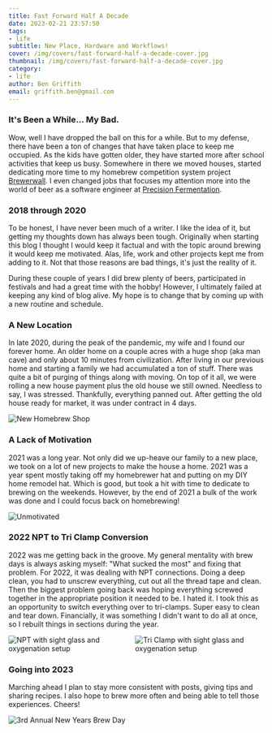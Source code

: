 ```yaml
---
title: Fast Forward Half A Decade
date: 2023-02-21 23:57:50
tags:
- life
subtitle: New Place, Hardware and Workflows!
cover: /img/covers/fast-forward-half-a-decade-cover.jpg
thumbnail: /img/covers/fast-forward-half-a-decade-cover.jpg
category:
- life
author: Ben Griffith
email: griffith.ben@gmail.com
---
```

### It's Been a While... My Bad.

Wow, well I have dropped the ball on this for a while.  But to my defense, there have been a ton of changes that have taken place to keep me occupied.  As the kids have gotten older, they have started more after school activities that keep us busy. Somewhere in there we moved houses, started dedicating more time to my homebrew competition system  project [Brewerwall](https://brewerwall.com).  I even changed jobs that focuses my attention more into the world of beer as a software engineer at [Precision Fermentation](https://www.precisionfermentation.com/).

<!-- more -->

### 2018 through 2020

To be honest, I have never been much of a writer.  I like the idea of it, but getting my thoughts down has always been tough. Originally when starting this blog I thought I would keep it factual and with the topic around brewing it would keep me motivated. Alas, life, work and other projects kept me from adding to it.  Not that those reasons are bad things, it's just the reality of it.

During these couple of years I did brew plenty of beers, participated in festivals and had a great time with the hobby!  However, I ultimately failed at keeping any kind of blog alive.  My hope is to change that by coming up with a new routine and schedule.

### A New Location

In late 2020, during the peak of the pandemic, my wife and I found our forever home.  An older home on a couple acres with a huge shop (aka man cave) and only about 10 minutes from civilization.  After living in our previous home and starting a family we had accumulated a ton of stuff.  There was quite a bit of purging of things along with moving.  On top of it all, we were rolling a new house payment plus the old house we still owned.  Needless to say, I was stressed. Thankfully, everything panned out.  After getting the old house ready for market, it was under contract in 4 days.

<div class="columns is-multiline">
    <div class="column is-10 is-offset-1">
        <img src="{% asset_path new-location.jpeg %}" alt="New Homebrew Shop"/>
    </div>
</div>

### A Lack of Motivation

2021 was a long year.  Not only did we up-heave our family to a new place, we took on a lot of new projects to make the house a home. 2021 was a year spent mostly taking off my homebrewer hat and putting on my DIY home remodel hat.  Which is good, but took a hit with time to dedicate to brewing on the weekends.  However, by the end of 2021 a bulk of the work was done and I could focus back on homebrewing!

<div class="columns is-multiline">
    <div class="column is-10 is-offset-1">
        <img src="{% asset_path unmotivated.jpeg %}" alt="Unmotivated"/>
    </div>
</div>

### 2022 NPT to Tri Clamp Conversion

2022 was me getting back in the groove.  My general mentality with brew days is always asking myself: "What sucked the most" and fixing that problem.  For 2022, it was dealing with NPT connections.  Doing a deep clean, you had to unscrew everything, cut out all the thread tape and clean.  Then the biggest problem going back was hoping everything screwed together in the appropriate position it needed to be.  I hated it. I took this as an opportunity to switch everything over to tri-clamps.  Super easy to clean and tear down.  Financially, it was something I didn't want to do all at once, so I rebuilt things in sections during the year.

<div class="columns is-multiline">
    <div class="column is-10 is-offset-1">
        <img src="{% asset_path npt.jpeg %}" alt="NPT with sight glass and oxygenation setup"/>
    </div>
    <div class="column is-10 is-offset-1">
        <img src="{% asset_path tc.jpeg %}" alt="Tri Clamp with sight glass and oxygenation setup"/>
    </div>
</div>

### Going into 2023

Marching ahead I plan to stay more consistent with posts, giving tips and sharing recipes.  I also hope to brew more often and being able to tell those experiences. Cheers!

<div class="columns is-multiline">
    <div class="column is-10 is-offset-1">
        <img src="{% asset_path social.jpeg %}" alt="3rd Annual New Years Brew Day"/>
    </div>
</div>